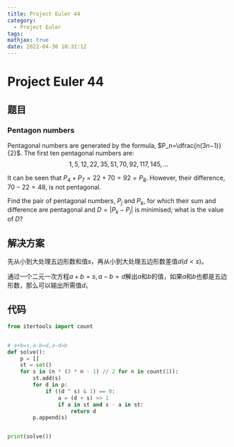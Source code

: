 ```yaml
---
title: Project Euler 44
category:
  - Project Euler
tags:
mathjax: true
date: 2022-04-30 10:31:12
---
```


<escape><!-- more --></escape>

# Project Euler 44

## 题目

### Pentagon numbers

Pentagonal numbers are generated by the formula, $P_n=\dfrac{n(3n−1)}{2}$. The first ten pentagonal numbers are:
$$1, 5, 12, 22, 35, 51, 70, 92, 117, 145,\dots$$

It can be seen that $P_4 + P_7 = 22 + 70 = 92 = P_8$. However, their difference, $70 − 22 = 48$, is not pentagonal.

Find the pair of pentagonal numbers, $P_j$ and $P_k$, for which their sum and difference are pentagonal and $D = |P_k − P_j|$ is minimised; what is the value of $D$?

## 解决方案

先从小到大处理五边形数和值$s$，再从小到大处理五边形数差值$d(d<s)$。

通过一个二元一次方程$a+b=s,a-b=d$解出$a$和$b$的值，如果$a$和$b$也都是五边形数，那么可以输出所需值$d$。

## 代码

```py
from itertools import count


# a+b=s,a-b=d,a-d=b
def solve():
    p = []
    st = set()
    for s in (n * (3 * n - 1) // 2 for n in count(1)):
        st.add(s)
        for d in p:
            if ((d ^ s) & 1) == 0:
                a = (d + s) >> 1
                if a in st and s - a in st:
                    return d
        p.append(s)


print(solve())

```
